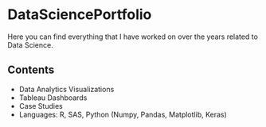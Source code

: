 # DataSciencePortfolio

Here you can find everything that I have worked on over the years related to Data Science.

## Contents
* Data Analytics Visualizations
* Tableau Dashboards
* Case Studies
* Languages: R, SAS, Python (Numpy, Pandas, Matplotlib, Keras)
